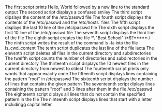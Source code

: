The first script prints Hello, World followed by a new line to the standard output
The second script displays a confused smiley
The third script dipslays the content of the /etc/passwd file
The fourth script displays the contents of the /etc/passwd and the /etc/hosts` files
The fifth script displays the last 10 line of the /etc/passwd file
The sixth script displays the first 10 line of the /etc/passwd file
The seventh script displays the third line of the file
The eighth script creates the file \*\\'"Best School"\'\\*$\?\*\*\*\*\*:)
The ninth script writes the result of the command ls -la into the file ls_cwd_content
The tenth script duplicates the last line of the file iacta
The eleventh script deletes all files in the current directory and subdirectories
The twelfth script counts the number of directories and subdirectories in the current directory
The thirteenth script displays the 10 newest files in the current directory from newest to oldest
The fourteenth script prints only words that appear exactly once
The fifteenth script displays lines containing the pattern "root" in /etc/passwd
The sixteenth script displays the number of lines that contains the given pattern
The seventeenth script diplays lines containing the pattern "root" and 3 lines after them in the file /etc/passwd
The eighteenth script diplays all lines that do not contain the specified pattern in the file
The ninteenth script displays lines that start with a letter includingg capital letter
